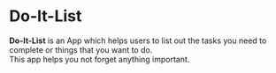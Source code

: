 # Do-It-List

<strong>Do-It-List</strong> is an App which helps users to list out the tasks  you need to complete or things that you want to do.<br>
This app helps you not forget anything important.
